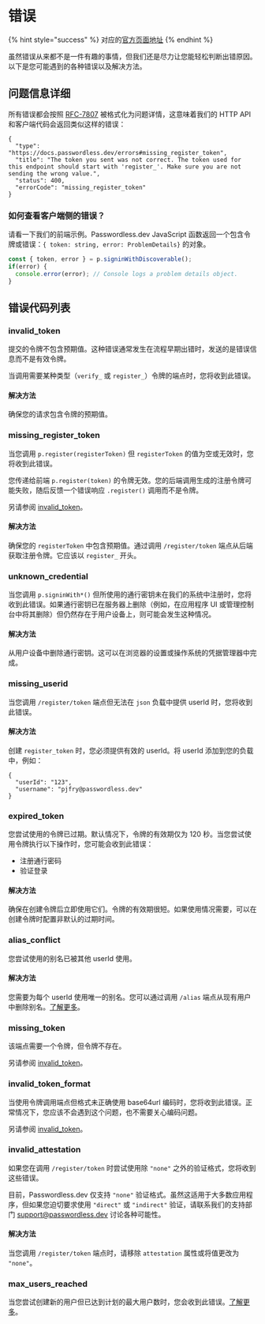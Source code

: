 # 错误

{% hint style="success" %}
对应的[官方页面地址](https://docs.passwordless.dev/guide/errors.html)
{% endhint %}

虽然错误从来都不是一件有趣的事情，但我们还是尽力让您能轻松判断出错原因。以下是您可能遇到的各种错误以及解决方法。

## 问题信息详细 <a href="#problem-details" id="problem-details"></a>

所有错误都会按照 [RFC-7807](https://www.rfc-editor.org/rfc/rfc7807) 被格式化为问题详情，这意味着我们的 HTTP API 和客户端代码会返回类似这样的错误：

```json5
{
  "type": "https://docs.passwordless.dev/errors#missing_register_token",
  "title": "The token you sent was not correct. The token used for this endpoint should start with 'register_'. Make sure you are not sending the wrong value.",
  "status": 400,
  "errorCode": "missing_register_token"
}
```

### 如何查看客户端侧的错误？ <a href="#how-do-i-see-errors-on-the-client-side" id="how-do-i-see-errors-on-the-client-side"></a>

请看一下我们的前端示例。Passwordless.dev JavaScript 函数返回一个包含令牌或错误：`{ token: string, error: ProblemDetails}` 的对象。

```typescript
const { token, error } = p.signinWithDiscoverable();
if(error) {
  console.error(error); // Console logs a problem details object.
}
```

## 错误代码列表 <a href="#list-of-error-codes" id="list-of-error-codes"></a>

### invalid\_token <a href="#invalid-token" id="invalid-token"></a>

提交的令牌不包含预期值。这种错误通常发生在流程早期出错时，发送的是错误信息而不是有效令牌。

当调用需要某种类型（`verify_` 或 `register_`）令牌的端点时，您将收到此错误。

#### **解决方法** <a href="#solution" id="solution"></a>

确保您的请求包含令牌的预期值。

### missing\_register\_token <a href="#missing-register-token" id="missing-register-token"></a>

当您调用 `p.register(registerToken)` 但 `registerToken` 的值为空或无效时，您将收到此错误。

您传递给前端 `p.register(token)` 的令牌无效。您的后端调用生成的注册令牌可能失败，随后反馈一个错误响应 `.register()` 调用而不是令牌。

另请参阅 [invalid\_token](errors.md#invalid-token)。

#### **解决方法** <a href="#solution" id="solution"></a>

确保您的 `registerToken` 中包含预期值。通过调用 `/register/token` 端点从后端获取注册令牌。它应该以 `register_` 开头。

### unknown\_credential <a href="#unknown-credential" id="unknown-credential"></a>

当您调用 `p.signinWith*()` 但所使用的通行密钥未在我们的系统中注册时，您将收到此错误。如果通行密钥已在服务器上删除（例如，在应用程序 UI 或管理控制台中将其删除）但仍然存在于用户设备上，则可能会发生这种情况。

#### **解决方法** <a href="#solution" id="solution"></a>

从用户设备中删除通行密钥。这可以在浏览器的设置或操作系统的凭据管理器中完成。

### missing\_userid <a href="#missing-userid" id="missing-userid"></a>

当您调用 `/register/token` 端点但无法在 `json` 负载中提供 userId 时，您将收到此错误。

#### **解决方法** <a href="#solution" id="solution"></a>

创建 `register_token` 时，您必须提供有效的 userId。将 userId 添加到您的负载中，例如：

```json5
{
  "userId": "123",
  "username": "pjfry@passwordless.dev"
}
```

### expired\_token <a href="#expired-token" id="expired-token"></a>

您尝试使用的令牌已过期。默认情况下，令牌的有效期仅为 120 秒。当您尝试使用令牌执行以下操作时，您可能会收到此错误：

* 注册通行密码
* 验证登录

#### **解决方法** <a href="#solution" id="solution"></a>

确保在创建令牌后立即使用它们。令牌的有效期很短。如果使用情况需要，可以在创建令牌时配置非默认的过期时间。

### alias\_conflict <a href="#alias-conflict" id="alias-conflict"></a>

您尝试使用的别名已被其他 userId 使用。

#### **解决方法** <a href="#solution" id="solution"></a>

您需要为每个 userId 使用唯一的别名。您可以通过调用 `/alias` 端点从现有用户中删除别名。[了解更多](api.md#alias)。

### missing\_token <a href="#missing-token" id="missing-token"></a>

该端点需要一个令牌，但令牌不存在。

另请参阅 [invalid\_token](errors.md#invalid-token)。

### invalid\_token\_format <a href="#invalid-token-format" id="invalid-token-format"></a>

当使用令牌调用端点但格式未正确使用 base64url 编码时，您将收到此错误。正常情况下，您应该不会遇到这个问题，也不需要关心编码问题。

另请参阅 [invalid\_token](errors.md#invalid-token)。

### invalid\_attestation <a href="#invalid-attestation" id="invalid-attestation"></a>

如果您在调用 `/register/token` 时尝试使用除 `"none"` 之外的验证格式，您将收到这些错误。

目前，Passwordless.dev 仅支持 `"none"` 验证格式。虽然这适用于大多数应用程序，但如果您迫切要求使用 `"direct"` 或 `"indirect"` 验证，请联系我们的支持部门 [support@passwordless.dev](mailto:support@passwordless.dev) 讨论各种可能性。

#### **解决方法** <a href="#solution" id="solution"></a>

当您调用 `/register/token` 端点时，请移除 `attestation` 属性或将值更改为 `"none"`。

### max\_users\_reached <a href="#max-users-reached" id="max-users-reached"></a>

当您尝试创建新的用户但已达到计划的最大用户数时，您会收到此错误。[了解更多](https://bitwarden.com/products/passwordless/)。
